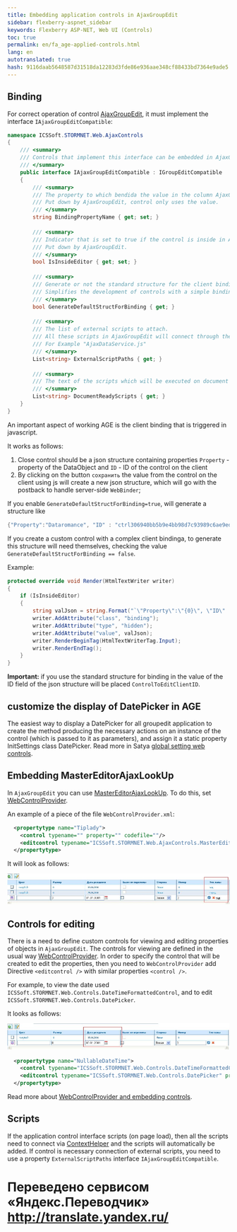 ```yaml
--- 
title: Embedding application controls in AjaxGroupEdit 
sidebar: flexberry-aspnet_sidebar 
keywords: Flexberry ASP-NET, Web UI (Controls) 
toc: true 
permalink: en/fa_age-applied-controls.html 
lang: en 
autotranslated: true 
hash: 9116daab5648587d31518da12283d3fde86e936aae348cf88433bd7364e9ade5 
--- 
```


## Binding 

For correct operation of control [AjaxGroupEdit](fa_ajax-group-edit.html), it must implement the interface `IAjaxGroupEditCompatible`: 

```csharp
namespace ICSSoft.STORMNET.Web.AjaxControls
{
    /// <summary> 
    /// Controls that implement this interface can be embedded in AjaxGroupEdit 
    /// </summary> 
    public interface IAjaxGroupEditCompatible : IGroupEditCompatible
    {
        /// <summary> 
        /// The property to which bendida the value in the column AjaxGroupEdit. 
        /// Put down by AjaxGroupEdit, control only uses the value. 
        /// </summary> 
        string BindingPropertyName { get; set; }

        /// <summary> 
        /// Indicator that is set to true if the control is inside in AjaxGroupEdit. 
        /// Put down by AjaxGroupEdit. 
        /// </summary> 
        bool IsInsideEditor { get; set; }

        /// <summary> 
        /// Generate or not the standard structure for the client binding. 
        /// Simplifies the development of controls with a simple bindinga. 
        /// </summary> 
        bool GenerateDefaultStructForBinding { get; }

        /// <summary> 
        /// The list of external scripts to attach. 
        /// All these scripts in AjaxGroupEdit will connect through the ContextHelper. 
        /// For Example "AjaxDataService.js" 
        /// </summary> 
        List<string> ExternalScriptPaths { get; }

        /// <summary> 
        /// The text of the scripts which will be executed on document ready AjaxGroupEdit 
        /// </summary> 
        List<string> DocumentReadyScripts { get; }
    }
}
``` 

An important aspect of working AGE is the client binding that is triggered in javascript. 

It works as follows: 
1. Close control should be a json structure containing properties `Property` - property of the DataObject and `ID` - ID of the control on the client 
2. By clicking on the button `сохранить` the value from the control on the client using js will create a new json structure, which will go with the postback to handle server-side `WebBinder`; 

If you enable `GenerateDefaultStructForBinding=true`, will generate a structure like 

```csharp
{"Property":"Dataromance", "ID" : "ctrl306940bb5b9e4bb98d7c93989c6ae9ed_ctrlдатарождения_ctrl"}
``` 

If you create a custom control with a complex client bindinga, to generate this structure will need themselves, checking the value `GenerateDefaultStructForBinding == false`. 

Example: 

```csharp
protected override void Render(HtmlTextWriter writer)
{
    if (IsInsideEditor)
    {
        string valJson = string.Format("`\"Property\":\"{0}\", \"ID\" : \"{1}\"`", BindingPropertyName, ID + "_ctrl");
        writer.AddAttribute("class", "binding");
        writer.AddAttribute("type", "hidden");
        writer.AddAttribute("value", valJson);
        writer.RenderBeginTag(HtmlTextWriterTag.Input);
        writer.RenderEndTag();
    }
}
``` 

**Important:** if you use the standard structure for binding in the value of the ID field of the json structure will be placed `ControlToEditClientID`. 

## customize the display of DatePicker in AGE 

The easiest way to display a DatePicker for all groupedit application to create the method producing the necessary actions on an instance of the control (which is passed to it as parameters), and assign it a static property InitSettings class DatePicker. Read more in Satya [global setting web controls](fa_init-control-settings-delegate.html). 

## Embedding MasterEditorAjaxLookUp 

In `AjaxGroupEdit` you can use [MasterEditorAjaxLookUp](fa_master-editor-ajax-lookup.html). To do this, set [WebControlProvider](fa_master-editor-ajax-lookup.html). 

An example of a piece of the file `WebControlProvider.xml`: 

```xml
  <propertytype name="Tiplady">
    <control typename="" property="" codefile=""/>
    <editcontrol typename="ICSSoft.STORMNET.Web.AjaxControls.MasterEditorAjaxLookUp" property="SelectedMasterPK" codefile=""/>
  </propertytype>
``` 

It will look as follows: 

![](/images/pages/products/flexberry-aspnet/controls/groupedit/wge-ajax-lookup.jpg) 

## Controls for editing 
There is a need to define custom controls for viewing and editing properties of objects in `AjaxGroupEdit`. The controls for viewing are defined in the usual way [WebControlProvider](fa_web-control-provider.html). In order to specify the control that will be created to edit the properties, then you need to `WebControlProvider` add Directive `<editcontrol />` with similar properties `<control />`. 

For example, to view the date used `ICSSoft.STORMNET.Web.Controls.DateTimeFormattedControl`, and to edit `ICSSoft.STORMNET.Web.Controls.DatePicker`. 

It looks as follows: 

![](/images/pages/products/flexberry-aspnet/controls/groupedit/wge-dates.jpg) 

```xml
  <propertytype name="NullableDateTime">
    <control typename="ICSSoft.STORMNET.Web.Controls.DateTimeFormattedControl" property="Text" codefile="DateTimeFormattedControl.ascx"/>
    <editcontrol typename="ICSSoft.STORMNET.Web.Controls.DatePicker" property="Text" codefile="The DatePicker.ascx"/>
  </propertytype>
``` 

Read more about [WebControlProvider and embedding controls](fa_web-control-provider.html). 

## Scripts 

If the application control interface scripts (on page load), then all the scripts need to connect via [ContextHelper](fa_context-helper.html) and the scripts will automatically be added. If control is necessary connection of external scripts, you need to use a property `ExternalScriptPaths` interface `IAjaxGroupEditCompatible`.


 # Переведено сервисом «Яндекс.Переводчик» http://translate.yandex.ru/